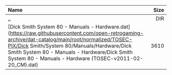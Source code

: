 |Name|Size|
|:---|---:|
|[..](../index.html)|DIR|
|[Dick Smith System 80 - Manuals - Hardware.dat](https://raw.githubusercontent.com/open-retrogaming-archive/dat-catalog/main/root/normalized/TOSEC-PIX/Dick Smith/System 80/Manuals/Hardware/Dick Smith System 80 - Manuals - Hardware/Dick Smith System 80 - Manuals - Hardware (TOSEC-v2011-02-20_CM).dat)|3610|
